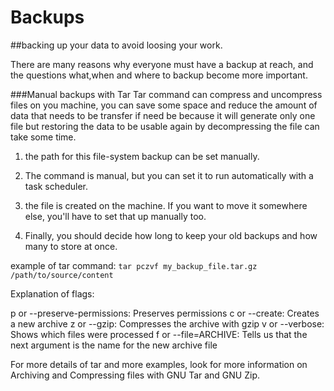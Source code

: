 # Backups
##backing up your data to avoid loosing your work.


There are many reasons why everyone must have a backup at reach, and the questions what,when and where to backup become more important.

###Manual backups with Tar
Tar command can compress and uncompress files on you machine, you can save some space and reduce the amount of data that needs to be transfer if need be because it will generate only one file but restoring the data to be usable again by decompressing the file can take some time.

1. the path for this file-system backup can be set manually.

2. The command is manual, but you can set it to run automatically with a task scheduler.

3. the file is created on the machine. If you want to move it somewhere else, you'll have to set that up manually too.

4. Finally, you should decide how long to keep your old backups and how many to store at once.

example of tar command:
`tar pczvf my_backup_file.tar.gz /path/to/source/content`

Explanation of flags:

p or --preserve-permissions: Preserves permissions
c or --create: Creates a new archive
z or --gzip: Compresses the archive with gzip
v or --verbose: Shows which files were processed
f or --file=ARCHIVE: Tells us that the next argument is the name for the new archive file

For more details of tar and more examples, look for more information on Archiving and Compressing files with GNU Tar and GNU Zip.




